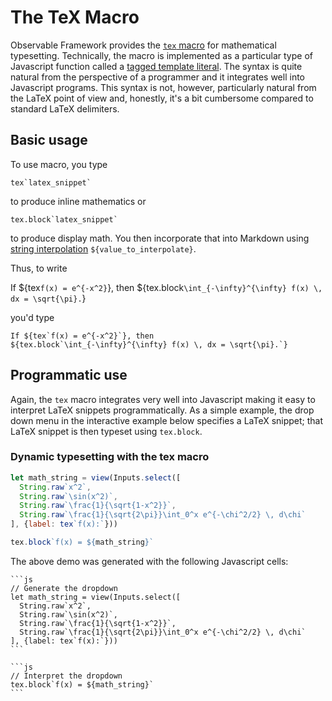 <!-- ---
style: '../../style.css'
--- -->

# The TeX Macro

Observable Framework provides the [`tex` macro](https://observablehq.com/framework/lib/tex) for mathematical typesetting.  Technically, the macro is implemented as a particular type of Javascript function called a [tagged template literal](https://developer.mozilla.org/en-US/docs/Web/JavaScript/Reference/Template_literals#tagged_templates). The syntax is quite natural from the perspective of a programmer and it integrates well into Javascript programs. This syntax is not, however, particularly natural from the LaTeX point of view and, honestly, it's a bit cumbersome compared to standard LaTeX delimiters.

## Basic usage

To use macro, you type

    tex`latex_snippet`

to produce inline mathematics or

    tex.block`latex_snippet`

to produce display math. You then incorporate that into Markdown using [string interpolation](https://developer.mozilla.org/en-US/docs/Web/JavaScript/Reference/Template_literals#string_interpolation) `${value_to_interpolate}`.

Thus, to write

<div class="card">

If ${tex`f(x) = e^{-x^2}`}, then
${tex.block`\int_{-\infty}^{\infty} f(x) \, dx = \sqrt{\pi}.`}

</div>

you'd type

    If ${tex`f(x) = e^{-x^2}`}, then
    ${tex.block`\int_{-\infty}^{\infty} f(x) \, dx = \sqrt{\pi}.`}


## Programmatic use

Again, the `tex` macro integrates very well into Javascript making it easy to interpret LaTeX snippets programmatically. As a simple example, the drop down menu in the interactive example below specifies a LaTeX snippet; that LaTeX snippet is then typeset using `tex.block`.

<div class="card">

### Dynamic typesetting with the tex macro

```js
let math_string = view(Inputs.select([
  String.raw`x^2`,
  String.raw`\sin(x^2)`,
  String.raw`\frac{1}{\sqrt{1-x^2}}`,
  String.raw`\frac{1}{\sqrt{2\pi}}\int_0^x e^{-\chi^2/2} \, d\chi`
], {label: tex`f(x):`}))
```

```js
tex.block`f(x) = ${math_string}`
```

</div>

The above demo was generated with the following Javascript cells:

    ```js
    // Generate the dropdown
    let math_string = view(Inputs.select([
      String.raw`x^2`,
      String.raw`\sin(x^2)`,
      String.raw`\frac{1}{\sqrt{1-x^2}}`,
      String.raw`\frac{1}{\sqrt{2\pi}}\int_0^x e^{-\chi^2/2} \, d\chi`
    ], {label: tex`f(x):`}))
    ```

    ```js
    // Interpret the dropdown
    tex.block`f(x) = ${math_string}`
    ```
